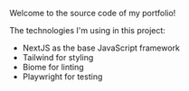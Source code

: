Welcome to the source code of my portfolio!

The technologies I'm using in this project:
* NextJS as the base JavaScript framework
* Tailwind for styling
* Biome for linting
* Playwright for testing
